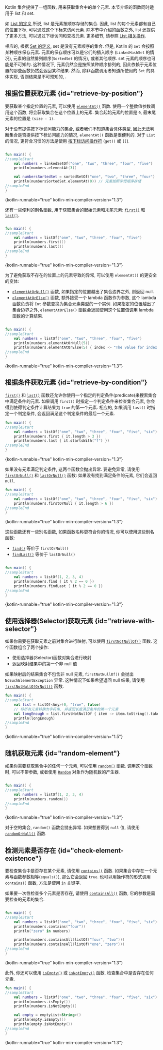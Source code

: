 [//]: # (title: 获取集合的单个元素)

Kotlin 集合提供了一组函数, 用来获取集合中的单个元素.
本节介绍的函数同时适用于 list 和 set.

如 [List 的定义](collections-overview.md) 所说, list 是元素按顺序存储的集合.
因此, list 的每个元素都有自己的位置下标, 可以通过这个下标来访问元素.
除本节中介绍的函数之外, list 还提供了更多方法, 可以通过下标访问和查找元素.
更多细节, 请参照 [List 相关操作](list-operations.md).

相应的, 根据 [Set 的定义](collections-overview.md), set 是没有元素顺序的集合.
但是, Kotlin 的 `Set` 会按照某种顺序保存元素.
元素的保存顺序可以是它们的插入顺序 (`LinkedHashSet` 的情况), 元素的自然排列顺序(`SortedSet` 的情况), 或者其他顺序.
set 元素的顺序也可能是不可知的.
这种情况下, 元素仍然会是按照某种顺序排列的, 因此依赖于元素位置的那些函数仍然会返回某种结果.
然而, 除非函数调用者知道所使用的 `Set` 的具体实现, 否则结果是不可预知的, .

## 根据位置获取元素 {id="retrieve-by-position"}

要获取某个指定位置的元素, 可以使用
[`elementAt()`](https://kotlinlang.org/api/latest/jvm/stdlib/kotlin.collections/element-at.html)
函数.
使用一个整数值参数调用这个函数, 将会获取集合在这个位置上的元素.
集合起始元素的位置是 `0`, 最末尾元素的位置是 `(size - 1)`.

对于没有提供按下标访问能力的集合, 或者我们不知道集合具体类型,
因此无法判断集合是否提供按下标访问能力的情况, `elementAt()` 函数是很便利的.
对于 `List` 的情况, 更符合习惯的方法是使用
[按下标访问操作符](list-operations.md#retrieve-elements-by-index) (`get()` 或 `[]`).

```kotlin

fun main() {
//sampleStart
    val numbers = linkedSetOf("one", "two", "three", "four", "five")
    println(numbers.elementAt(3))

    val numbersSortedSet = sortedSetOf("one", "two", "three", "four")
    println(numbersSortedSet.elementAt(0)) // 元素按照字母顺序存储
//sampleEnd
}
```
{kotlin-runnable="true" kotlin-min-compiler-version="1.3"}

还有一些便利的别名函数, 用于获取集合的起始元素和末尾元素:
[`first()`](https://kotlinlang.org/api/latest/jvm/stdlib/kotlin.collections/first.html)
和
[`last()`](https://kotlinlang.org/api/latest/jvm/stdlib/kotlin.collections/last.html).

```kotlin

fun main() {
//sampleStart
    val numbers = listOf("one", "two", "three", "four", "five")
    println(numbers.first())
    println(numbers.last())
//sampleEnd
}
```
{kotlin-runnable="true" kotlin-min-compiler-version="1.3"}

为了避免获取不存在的位置上的元素导致的异常, 可以使用 `elementAt()` 的更安全的变体:

* [`elementAtOrNull()`](https://kotlinlang.org/api/latest/jvm/stdlib/kotlin.collections/element-at-or-null.html)
  函数, 如果指定的位置越出了集合边界之外, 则返回 null.
* [`elementAtOrElse()`](https://kotlinlang.org/api/latest/jvm/stdlib/kotlin.collections/element-at-or-else.html)
  函数, 额外接受一个 lambda 函数作为参数, 这个 lambda 函数负责将 `Int` 参数变换为集合元素类型的一个实例.
  如果指定的位置越出了集合边界之外, `elementAtOrElse()` 函数会返回使用这个位置值调用 lambda 函数的计算结果.

```kotlin

fun main() {
//sampleStart
    val numbers = listOf("one", "two", "three", "four", "five")
    println(numbers.elementAtOrNull(5))
    println(numbers.elementAtOrElse(5) { index -> "The value for index $index is undefined"})
//sampleEnd
}
```
{kotlin-runnable="true" kotlin-min-compiler-version="1.3"}

## 根据条件获取元素 {id="retrieve-by-condition"}

[`first()`](https://kotlinlang.org/api/latest/jvm/stdlib/kotlin.collections/first.html)
和
[`last()`](https://kotlinlang.org/api/latest/jvm/stdlib/kotlin.collections/last.html)
函数还允许你使用一个指定的判定条件(predicate)来搜索集合中满足条件的元素.
如果调用 `first()` 时指定一个判定条件来检查集合元素, 你会得到使得判定条件计算结果为 `true` 的第一个元素.
相应的, 如果调用 `last()` 时指定一个判定条件, 会返回满足这个判定条件的最后一个元素.

```kotlin
fun main() {
//sampleStart
    val numbers = listOf("one", "two", "three", "four", "five", "six")
    println(numbers.first { it.length > 3 })
    println(numbers.last { it.startsWith("f") })
//sampleEnd
}
```
{kotlin-runnable="true" kotlin-min-compiler-version="1.3"}

如果没有元素满足判定条件, 这两个函数会抛出异常.
要避免异常, 请使用
[`firstOrNull()`](https://kotlinlang.org/api/latest/jvm/stdlib/kotlin.collections/first-or-null.html)
和
[`lastOrNull()`](https://kotlinlang.org/api/latest/jvm/stdlib/kotlin.collections/last-or-null.html)
函数: 如果没有找到满足条件的元素, 它们会返回 `null`.

```kotlin
fun main() {
//sampleStart
    val numbers = listOf("one", "two", "three", "four", "five", "six")
    println(numbers.firstOrNull { it.length > 6 })
//sampleEnd
}
```
{kotlin-runnable="true" kotlin-min-compiler-version="1.3"}

这些函数还有一些别名函数, 如果函数名称更符合你的情况, 你可以使用这些别名函数:

* [`find()`](https://kotlinlang.org/api/latest/jvm/stdlib/kotlin.collections/find.html)
  等价于 `firstOrNull()`
* [`findLast()`](https://kotlinlang.org/api/latest/jvm/stdlib/kotlin.collections/find-last.html)
  等价于 `lastOrNull()`

```kotlin

fun main() {
//sampleStart
    val numbers = listOf(1, 2, 3, 4)
    println(numbers.find { it % 2 == 0 })
    println(numbers.findLast { it % 2 == 0 })
//sampleEnd
}
```
{kotlin-runnable="true" kotlin-min-compiler-version="1.3"}

## 使用选择器(Selector)获取元素 {id="retrieve-with-selector"}

如果你需要在获取元素之前对集合进行映射, 可以使用
[`firstNotNullOf()`](https://kotlinlang.org/api/latest/jvm/stdlib/kotlin.collections/first-not-null-of.html)
函数.
这个函数组合了两个操作:
- 使用选择器(Selector)函数对集合进行映射
- 返回映射结果中的第一个非 null 值

如果映射后的结果集合不包含非 null 元素, `firstNotNullOf()` 会抛出 `NoSuchElementException` 异常.
这种情况下如果希望返回 null 结果, 请使用
[`firstNotNullOfOrNull()`](https://kotlinlang.org/api/latest/jvm/stdlib/kotlin.collections/first-not-null-of-or-null.html)
函数.

```kotlin
fun main() {
//sampleStart
    val list = listOf<Any>(0, "true", false)
    // 将所有元素转换为字符串, 并返回长度满足条件的第一个元素
    val longEnough = list.firstNotNullOf { item -> item.toString().takeIf { it.length >= 4 } }
    println(longEnough)
//sampleEnd
}
```
{kotlin-runnable="true" kotlin-min-compiler-version="1.5"}

## 随机获取元素 {id="random-element"}

如果你需要获取集合中的任何一个元素, 可以使用
[`random()`](https://kotlinlang.org/api/latest/jvm/stdlib/kotlin.collections/random.html)
函数.
调用这个函数时, 可以不带参数, 或者使用
[`Random`](https://kotlinlang.org/api/latest/jvm/stdlib/kotlin.random/-random/index.html)
对象作为随机数的产生器.

```kotlin

fun main() {
//sampleStart
    val numbers = listOf(1, 2, 3, 4)
    println(numbers.random())
//sampleEnd
}
```
{kotlin-runnable="true" kotlin-min-compiler-version="1.3"}

对于空的集合, `random()` 函数会抛出异常. 如果想要得到 `null` 值, 请使用
[`randomOrNull()`](https://kotlinlang.org/api/latest/jvm/stdlib/kotlin.collections/random-or-null.html)
函数.

## 检测元素是否存在 {id="check-element-existence"}

要检查集合中是否存在某个元素, 请使用
[`contains()`](https://kotlinlang.org/api/latest/jvm/stdlib/kotlin.collections/contains.html)
函数.
如果集合中存在一个元素与函数参数相等(`equals()`), 那么它会返回 `true`.
也可以用操作符的形式调用 `contains()` 函数, 方法是使用 `in` 关键字.

如果要一次性检查多个元素是否存在, 请使用
[`containsAll()`](https://kotlinlang.org/api/latest/jvm/stdlib/kotlin.collections/contains-all.html)
函数, 它的参数是需要检查的元素的集合.

```kotlin

fun main() {
//sampleStart
    val numbers = listOf("one", "two", "three", "four", "five", "six")
    println(numbers.contains("four"))
    println("zero" in numbers)

    println(numbers.containsAll(listOf("four", "two")))
    println(numbers.containsAll(listOf("one", "zero")))
//sampleEnd
}
```
{kotlin-runnable="true" kotlin-min-compiler-version="1.3"}

此外, 你还可以使用
[`isEmpty()`](https://kotlinlang.org/api/latest/jvm/stdlib/kotlin.collections/is-empty.html)
或
[`isNotEmpty()`](https://kotlinlang.org/api/latest/jvm/stdlib/kotlin.collections/is-not-empty.html)
函数, 检查集合中是否存在任何元素.

```kotlin
fun main() {
//sampleStart
    val numbers = listOf("one", "two", "three", "four", "five", "six")
    println(numbers.isEmpty())
    println(numbers.isNotEmpty())

    val empty = emptyList<String>()
    println(empty.isEmpty())
    println(empty.isNotEmpty())
//sampleEnd
}
```
{kotlin-runnable="true" kotlin-min-compiler-version="1.3"}
